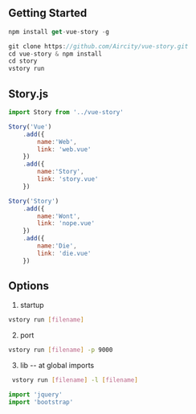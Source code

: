 ## Getting Started

```js
npm install get-vue-story -g
```
```js
git clone https://github.com/Aircity/vue-story.git
cd vue-story & npm install
cd story
vstory run
```

## Story.js

```js
import Story from '../vue-story'

Story('Vue')
	.add({
		name:'Web',
		link: 'web.vue'
	})
	.add({
		name:'Story',
		link: 'story.vue'
	})  

Story('Story')
	.add({
		name:'Wont',
		link: 'nope.vue'
	})
	.add({
		name:'Die',
		link: 'die.vue'
	})  
```

## Options
 1. startup
 ```bash
 vstory run [filename] 
 ```
 2. port
 ```bash 
 vstory run [filename] -p 9000
 ``` 
 3. lib -- at global imports 
```bash
 vstory run [filename] -l [filename]
```
```js
import 'jquery'
import 'bootstrap'
```